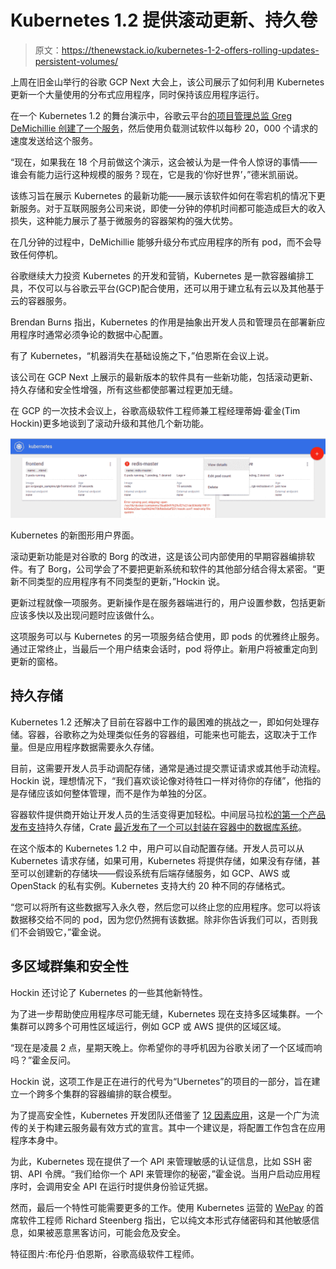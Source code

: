 # Kubernetes 1.2 提供滚动更新、持久卷

> 原文：<https://thenewstack.io/kubernetes-1-2-offers-rolling-updates-persistent-volumes/>

上周在旧金山举行的谷歌 GCP Next 大会上，该公司展示了如何利用 Kubernetes 更新一个大量使用的分布式应用程序，同时保持该应用程序运行。

在一个 Kubernetes 1.2 的舞台演示中，谷歌云平台[的项目管理总监 Greg DeMichillie 创建了一个服务](http://us11.campaign-archive2.com/?u=ab6c02b160780b8e6569144f8&id=9e1f2f8ce6)，然后使用负载测试软件以每秒 20，000 个请求的速度发送给这个服务。

“现在，如果我在 18 个月前做这个演示，这会被认为是一件令人惊讶的事情——谁会有能力运行这种规模的服务？现在，它是我的‘你好世界’，”德米凯丽说。

该练习旨在展示 Kubernetes 的最新功能——展示该软件如何在零宕机的情况下更新服务。对于互联网服务公司来说，即使一分钟的停机时间都可能造成巨大的收入损失，这种能力展示了基于微服务的容器架构的强大优势。

在几分钟的过程中，DeMichillie 能够升级分布式应用程序的所有 pod，而不会导致任何停机。

谷歌继续大力投资 Kubernetes 的开发和营销，Kubernetes 是一款容器编排工具，不仅可以与谷歌云平台(GCP)配合使用，还可以用于建立私有云以及其他基于云的容器服务。

Brendan Burns 指出，Kubernetes 的作用是抽象出开发人员和管理员在部署新应用程序时通常必须争论的数据中心配置。

有了 Kubernetes，“机器消失在基础设施之下，”伯恩斯在会议上说。

该公司在 GCP Next 上展示的最新版本的软件具有一些新功能，包括滚动更新、持久存储和安全性增强，所有这些都使部署过程更加无缝。

在 GCP 的一次技术会议上，谷歌高级软件工程师兼工程经理蒂姆·霍金(Tim Hockin)更多地谈到了滚动升级和其他几个新功能。

[![Kubernetes' new graphical user interface.](img/307cce43bfa14dbd35b5e0a9de776b90.png)](https://thenewstack.io/wp-content/uploads/2016/03/k8-1.2-release.png)

Kubernetes 的新图形用户界面。

滚动更新功能是对谷歌的 Borg 的改进，这是该公司内部使用的早期容器编排软件。有了 Borg，公司学会了不要把更新系统和软件的其他部分结合得太紧密。“更新不同类型的应用程序有不同类型的更新，”Hockin 说。

更新过程就像一项服务。更新操作是在服务器端进行的，用户设置参数，包括更新应该多快以及出现问题时应该做什么。

这项服务可以与 Kubernetes 的另一项服务结合使用，即 pods 的优雅终止服务。通过正常终止，当最后一个用户结束会话时，pod 将停止。新用户将被重定向到更新的窗格。

## 持久存储

Kubernetes 1.2 还解决了目前在容器中工作的最困难的挑战之一，即如何处理存储。容器，谷歌称之为处理类似任务的容器组，可能来也可能去，这取决于工作量。但是应用程序数据需要永久存储。

目前，这需要开发人员手动调配存储，通常是通过提交票证请求或其他手动流程。Hockin 说，理想情况下，“我们喜欢谈论像对待牲口一样对待你的存储”，他指的是存储应该如何整体管理，而不是作为单独的分区。

容器软件提供商开始让开发人员的生活变得更加轻松。中间层马拉松[的第一个产品发布支持](https://thenewstack.io/mesophere-marathon-1-0-newly-released-supports-stateful-containers/)持久存储，Crate [最近发布了一个可以封装在容器中的数据库系统](https://thenewstack.io/crate-addresses-database-speed-scaling-standard-sql/)。

在这个版本的 Kubernetes 1.2 中，用户可以自动配置存储。开发人员可以从 Kubernetes 请求存储，如果可用，Kubernetes 将提供存储，如果没有存储，甚至可以创建新的存储块——假设系统有后端存储服务，如 GCP、AWS 或 OpenStack 的私有实例。Kubernetes 支持大约 20 种不同的存储格式。

“您可以将所有这些数据写入永久卷，然后您可以终止您的应用程序。您可以将该数据移交给不同的 pod，因为您仍然拥有该数据。除非你告诉我们可以，否则我们不会销毁它，”霍金说。

## 多区域群集和安全性

Hockin 还讨论了 Kubernetes 的一些其他新特性。

为了进一步帮助使应用程序尽可能无缝，Kubernetes 现在支持多区域集群。一个集群可以跨多个可用性区域运行，例如 GCP 或 AWS 提供的区域区域。

“现在是凌晨 2 点，星期天晚上。你希望你的寻呼机因为谷歌关闭了一个区域而响吗？”霍金反问。

Hockin 说，这项工作是正在进行的代号为“Ubernetes”的项目的一部分，旨在建立一个跨多个集群的容器编排的联合模型。

为了提高安全性，Kubernetes 开发团队还借鉴了 [12 因素应用](http://12factor.net/)，这是一个广为流传的关于构建云服务最有效方式的宣言。其中一个建议是，将配置工作包含在应用程序本身中。

为此，Kubernetes 现在提供了一个 API 来管理敏感的认证信息，比如 SSH 密钥、API 令牌。“我们给你一个 API 来管理你的秘密，”霍金说。当用户启动应用程序时，会调用安全 API 在运行时提供身份验证凭据。

然而，最后一个特性可能需要更多的工作。使用 Kubernetes 运营的 [WePay](https://go.wepay.com/) 的首席软件工程师 Richard Steenberg 指出，它以纯文本形式存储密码和其他敏感信息，如果被恶意黑客访问，可能会危及安全。

特征图片:布伦丹·伯恩斯，谷歌高级软件工程师。

<svg xmlns:xlink="http://www.w3.org/1999/xlink" viewBox="0 0 68 31" version="1.1"><title>Group</title> <desc>Created with Sketch.</desc></svg>